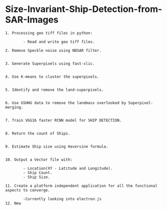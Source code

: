 # Size-Invariant-Ship-Detection-from-SAR-Images

	1. Processing geo tiff files in python:

			- Read and write geo tiff files.
		
	2. Remove Speckle noise using NDSAR filter.


	3. Generate Superpixels using fast-slic.


	4. Use K-means to cluster the superpixels.


	5. Identify and remove the land-superpixels.


	6. Use GSHHG data to remove the landmass overlooked by Superpixel-merging.


	7. Train VGG16 faster RCNN model for SHIP DETECTION.


	8. Return the count of Ships.


	9. Estimate Ship size using Haversine formula.


	10. Output a Vector file with:

			- Location(XY - Latitude and Longitude).
			- Ship Count.
			- Ship Size.

	11. Create a platform independent application for all the functional aspects to converge.
			
			-Currently looking into electron.js
	12. New	